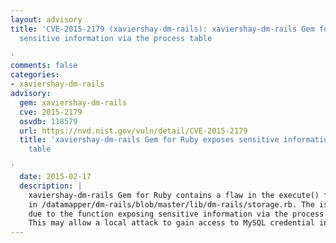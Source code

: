 ```yaml
---
layout: advisory
title: 'CVE-2015-2179 (xaviershay-dm-rails): xaviershay-dm-rails Gem for Ruby exposes
  sensitive information via the process table

'
comments: false
categories:
- xaviershay-dm-rails
advisory:
  gem: xaviershay-dm-rails
  cve: 2015-2179
  osvdb: 118579
  url: https://nvd.nist.gov/vuln/detail/CVE-2015-2179
  title: 'xaviershay-dm-rails Gem for Ruby exposes sensitive information via the process
    table

'
  date: 2015-02-17
  description: |
    xaviershay-dm-rails Gem for Ruby contains a flaw in the execute() function
    in /datamapper/dm-rails/blob/master/lib/dm-rails/storage.rb. The issue is
    due to the function exposing sensitive information via the process table.
    This may allow a local attack to gain access to MySQL credential information.
---
```

